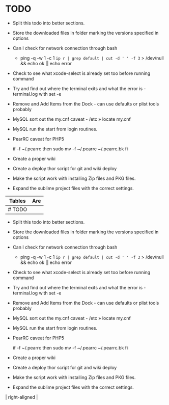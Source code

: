 # TODO

* Split this todo into better sections.
* Store the downloaded files in folder marking the versions specified in options
* Can I check for network connection through bash
    * ping -q -w 1 -c 1 `ip r | grep default | cut -d ' ' -f 3` > /dev/null && echo ok || echo error
* Check to see what xcode-select is already set too before running command
* Try and find out where the terminal exits and what the error is - terminal.log with set -e
* Remove and Add Items from the Dock - can use defaults or plist tools probably
* MySQL sort out the my.cnf caveat - /etc » locate my.cnf
* MySQL run the start from login routines.
* PearRC caveat for PHP5

    if -f ~/.pearrc
        then
            sudo mv -f ~/.pearrc ~/.pearrc.bk
    fi

* Create a proper wiki
* Create a deploy thor script for git and wiki deploy
* Make the script work with installing Zip files and PKG files.
* Expand the sublime project files with the correct settings.


| Tables        | Are           |
| ------------- |:-------------:|
| # TODO

* Split this todo into better sections.
* Store the downloaded files in folder marking the versions specified in options
* Can I check for network connection through bash
    * ping -q -w 1 -c 1 `ip r | grep default | cut -d ' ' -f 3` > /dev/null && echo ok || echo error
* Check to see what xcode-select is already set too before running command
* Try and find out where the terminal exits and what the error is - terminal.log with set -e
* Remove and Add Items from the Dock - can use defaults or plist tools probably
* MySQL sort out the my.cnf caveat - /etc » locate my.cnf
* MySQL run the start from login routines.
* PearRC caveat for PHP5

    if -f ~/.pearrc
        then
            sudo mv -f ~/.pearrc ~/.pearrc.bk
    fi

* Create a proper wiki
* Create a deploy thor script for git and wiki deploy
* Make the script work with installing Zip files and PKG files.
* Expand the sublime project files with the correct settings.

| right-aligned |

